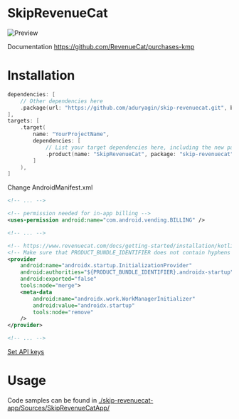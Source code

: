 # SkipRevenueCat

![Preview](./preview.gif)

Documentation https://github.com/RevenueCat/purchases-kmp

# Installation
```swift
dependencies: [
    // Other dependencies here
    .package(url: "https://github.com/aduryagin/skip-revenuecat.git", branch: "main")
],
targets: [
    .target(
        name: "YourProjectName",
        dependencies: [
            // List your target dependencies here, including the new package
            .product(name: "SkipRevenueCat", package: "skip-revenuecat")
        ]
    ),
]
```

Change AndroidManifest.xml
```xml
<!-- ... -->

<!-- permission needed for in-app billing -->
<uses-permission android:name="com.android.vending.BILLING" />

<!-- ... -->

<!-- https://www.revenuecat.com/docs/getting-started/installation/kotlin-multiplatform#import-purchases -->
<!-- Make sure that PRODUCT_BUNDLE_IDENTIFIER does not contain hyphens "my-app" should be written as "my_app" -->
<provider
    android:name="androidx.startup.InitializationProvider"
    android:authorities="${PRODUCT_BUNDLE_IDENTIFIER}.androidx-startup"
    android:exported="false"
    tools:node="merge">
    <meta-data
        android:name="androidx.work.WorkManagerInitializer"
        android:value="androidx.startup"
        tools:node="remove"
    />
</provider>

<!-- ... -->
```

[Set API keys](skip-revenuecat-app/Sources/SkipRevenueCatApp/RevenueCat/Constants.swift)

# Usage
Code samples can be found in [./skip-revenuecat-app/Sources/SkipRevenueCatApp/](./skip-revenuecat-app/Sources/SkipRevenueCatApp/)